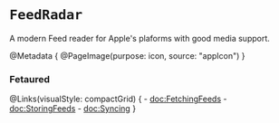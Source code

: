 # ``FeedRadar``

A modern Feed reader for Apple's plaforms with good media support.

@Metadata {
	@PageImage(purpose: icon, source: "appIcon")
}

### Fetaured

@Links(visualStyle: compactGrid) {
	- <doc:FetchingFeeds>
	- <doc:StoringFeeds>
	- <doc:Syncing>
}
